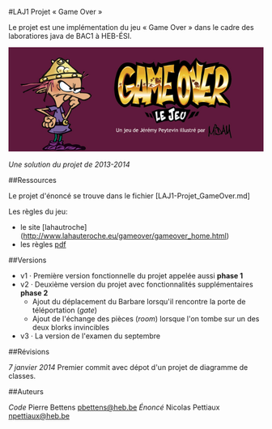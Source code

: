 #LAJ1 Projet « Game Over »

Le projet est une implémentation du jeu « Game Over » dans le cadre des laboratiores java de BAC1 à HEB-ÉSI.

![Image](gameover.png)

*Une solution du projet de 2013-2014*

##Ressources

Le projet d'énoncé se trouve dans le fichier [LAJ1-Projet_GameOver.md]

Les règles du jeu:

* le site [lahautroche] (http://www.lahauteroche.eu/gameover/gameover_home.html)
* les règles [pdf](http://www.lahauteroche.eu/gameover/gameover_GRAFIK/montage%20regles_depliant.pdf)

##Versions

* v1 · Première version fonctionnelle du projet appelée aussi **phase 1**
* v2 · Deuxième version du projet avec fonctionnalités supplémentaires **phase 2**
     * Ajout du déplacement du Barbare lorsqu'il rencontre la porte de téléportation (*gate*)
     * Ajout de l'échange des pièces (*room*) lorsque l'on tombe sur un des deux blorks invincibles
* v3 · La version de l'examen du septembre

##Révisions

*7 janvier 2014* Premier commit avec dépot d'un projet de diagramme de classes.

##Auteurs

*Code* Pierre Bettens <pbettens@heb.be>
*Énoncé* Nicolas Pettiaux <npettiaux@heb.be>



